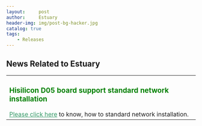 ```yaml
---
layout:     post
author:     Estuary
header-img: img/post-bg-hacker.jpg
catalog: true
tags:
    - Releases
---
```


<h2 class="widget-title">News Related to Estuary</h2>
<table>
<tbody>
<tr>
<td>
<h3><span style="color: #008000;"><strong>Hisilicon D05 board support standard network installation </strong></span></h3>
<span style="color: #339966;"><a style="color: #339966;" href="https://github.com/open-estuary/estuary/blob/master/doc/Deploy_Manual.4All.md" target="_blank">Please click here</a></span> to know, how to standard network installation.</td>
</tr>
